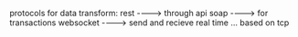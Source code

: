protocols for data transform:
rest ----> through api
soap ----> for transactions
websocket ----> send and recieve real time   ... based on tcp


